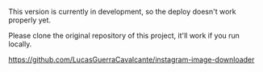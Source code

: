 This version is currently in development, so the deploy doesn't work properly yet.

Please clone the original repository of this project, it'll work if you run locally.

https://github.com/LucasGuerraCavalcante/instagram-image-downloader
